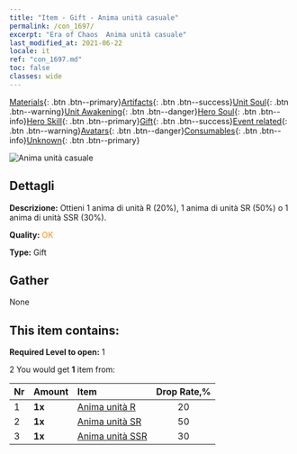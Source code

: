 ```yaml
---
title: "Item - Gift - Anima unità casuale"
permalink: /con_1697/
excerpt: "Era of Chaos  Anima unità casuale"
last_modified_at: 2021-06-22
locale: it
ref: "con_1697.md"
toc: false
classes: wide
---
```

 [Materials](/ItemsIT/){: .btn .btn--primary}[Artifacts](/ItemsIT/Artifacts/){: .btn .btn--success}[Unit Soul](/ItemsIT/UnitSoul/){: .btn .btn--warning}[Unit Awakening](/ItemsIT/UnitAwakening/){: .btn .btn--danger}[Hero Soul](/ItemsIT/HeroSoul/){: .btn .btn--info}[Hero Skill](/ItemsIT/HeroSkill/){: .btn .btn--primary}[Gift](/ItemsIT/Gift/){: .btn .btn--success}[Event related](/ItemsIT/Events/){: .btn .btn--warning}[Avatars](/ItemsIT/Avatars/){: .btn .btn--danger}[Consumables](/ItemsIT/Consumables/){: .btn .btn--info}[Unknown](/ItemsIT/Unknown/){: .btn .btn--primary}

 ![Anima unità casuale](/images/t/i_10019.png)

## Dettagli
 **Descrizione:** Ottieni 1 anima di unità R (20%), 1 anima di unità SR (50%) o 1 anima di unità SSR (30%).

 **Quality:** <span style="color: #FF8C00">OK</span>

 **Type:** Gift

## Gather

  None

## This item contains:

 **Required Level to open:** 1

 2 You would get **1** item  from:

  | Nr | Amount |     Item    | Drop Rate,% |
  |:---|:-------|:------------|:---------:|
  | 1 |  **1x** | [Anima unità R](/ItemsIT/con_533/) | 20 | 
  | 2 |  **1x** | [Anima unità SR](/ItemsIT/con_534/) | 50 | 
  | 3 |  **1x** | [Anima unità SSR](/ItemsIT/con_535/) | 30 | 
